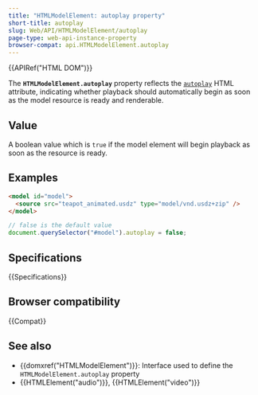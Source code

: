 ```yaml
---
title: "HTMLModelElement: autoplay property"
short-title: autoplay
slug: Web/API/HTMLModelElement/autoplay
page-type: web-api-instance-property
browser-compat: api.HTMLModelElement.autoplay
---
```


{{APIRef("HTML DOM")}}

The **`HTMLModelElement.autoplay`** property reflects the
[`autoplay`](/en-US/docs/Web/HTML/Reference/Elements/model#autoplay) HTML
attribute, indicating whether playback should automatically begin as soon
as the model resource is ready and renderable.

## Value

A boolean value which is `true` if the model element will
begin playback as soon as the resource is ready.

## Examples

```html
<model id="model">
  <source src="teapot_animated.usdz" type="model/vnd.usdz+zip" />
</model>
```

```js
// false is the default value
document.querySelector("#model").autoplay = false;
```

## Specifications

{{Specifications}}

## Browser compatibility

{{Compat}}

## See also

- {{domxref("HTMLModelElement")}}: Interface used to define the `HTMLModelElement.autoplay` property
- {{HTMLElement("audio")}}, {{HTMLElement("video")}}
